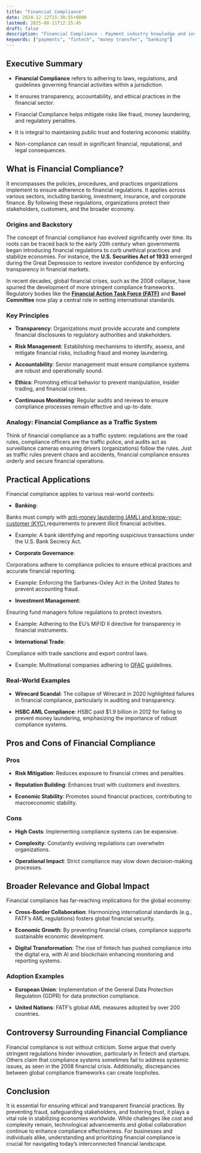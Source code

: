 ```yaml
---
title: "Financial Compliance"
date: 2024-12-12T15:30:55+0000
lastmod: 2025-08-11T12:15:45
draft: false
description: "Financial Compliance - Payment industry knowledge and insights"
keywords: ["payments", "fintech", "money transfer", "banking"]
---
```


## Executive Summary

- **Financial Compliance** refers to adhering to laws, regulations, and guidelines governing financial activities within a jurisdiction.

- It ensures transparency, accountability, and ethical practices in the financial sector.

- Financial Compliance helps mitigate risks like fraud, money laundering, and regulatory penalties.

- It is integral to maintaining public trust and fostering economic stability.

- Non-compliance can result in significant financial, reputational, and legal consequences.

## What is Financial Compliance?

It encompasses the policies, procedures, and practices organizations implement to ensure adherence to financial regulations. It applies across various sectors, including banking, investment, insurance, and corporate finance. By following these regulations, organizations protect their stakeholders, customers, and the broader economy.

### Origins and Backstory

The concept of financial compliance has evolved significantly over time. Its roots can be traced back to the early 20th century when governments began introducing financial regulations to curb unethical practices and stabilize economies. For instance, the **U.S. Securities Act of 1933** emerged during the Great Depression to restore investor confidence by enforcing transparency in financial markets.

In recent decades, global financial crises, such as the 2008 collapse, have spurred the development of more stringent compliance frameworks. Regulatory bodies like the **[Financial Action Task Force (FATF)](https://faisalkhanllc.xyz/resources/payments-wiki/f/fatf/)** and **Basel Committee** now play a central role in setting international standards.

### Key Principles 

- **Transparency**: Organizations must provide accurate and complete financial disclosures to regulatory authorities and stakeholders.

- **Risk Management**: Establishing mechanisms to identify, assess, and mitigate financial risks, including fraud and money laundering.

- **Accountability**: Senior management must ensure compliance systems are robust and operationally sound.

- **Ethics**: Promoting ethical behavior to prevent manipulation, insider trading, and financial crimes.

- **Continuous Monitoring**: Regular audits and reviews to ensure compliance processes remain effective and up-to-date.

### Analogy: Financial Compliance as a Traffic System

Think of financial compliance as a traffic system: regulations are the road rules, compliance officers are the traffic police, and audits act as surveillance cameras ensuring drivers (organizations) follow the rules. Just as traffic rules prevent chaos and accidents, financial compliance ensures orderly and secure financial operations.

## Practical Applications

Financial compliance applies to various real-world contexts:

- **Banking**:

Banks must comply with [anti-money laundering (AML) and know-your-customer (KYC) ](https://faisalkhanllc.xyz/resources/payments-wiki/k/know-your-customer-kyc-anti-money-laundering-aml/)requirements to prevent illicit financial activities.

- Example: A bank identifying and reporting suspicious transactions under the U.S. Bank Secrecy Act.

- **Corporate Governance**:

Corporations adhere to compliance policies to ensure ethical practices and accurate financial reporting.

- Example: Enforcing the Sarbanes-Oxley Act in the United States to prevent accounting fraud.

- **Investment Management**:

Ensuring fund managers follow regulations to protect investors.

- Example: Adhering to the EU’s MiFID II directive for transparency in financial instruments.

- **International Trade**:

Compliance with trade sanctions and export control laws.

- Example: Multinational companies adhering to [OFAC](https://faisalkhanllc.xyz/resources/payments-wiki/o/office-of-foreign-assets-control-ofac/) guidelines.

### Real-World Examples

- **Wirecard Scandal**: The collapse of Wirecard in 2020 highlighted failures in financial compliance, particularly in auditing and transparency.

- **HSBC AML Compliance**: HSBC paid $1.9 billion in 2012 for failing to prevent money laundering, emphasizing the importance of robust compliance systems.

## Pros and Cons of Financial Compliance

### Pros

- **Risk Mitigation**: Reduces exposure to financial crimes and penalties.

- **Reputation Building**: Enhances trust with customers and investors.

- **Economic Stability**: Promotes sound financial practices, contributing to macroeconomic stability.

### Cons

- **High Costs**: Implementing compliance systems can be expensive.

- **Complexity**: Constantly evolving regulations can overwhelm organizations.

- **Operational Impact**: Strict compliance may slow down decision-making processes.

## Broader Relevance and Global Impact

Financial compliance has far-reaching implications for the global economy:

- **Cross-Border Collaboration**: Harmonizing international standards (e.g., FATF’s AML regulations) fosters global financial security.

- **Economic Growth**: By preventing financial crises, compliance supports sustainable economic development.

- **Digital Transformation**: The rise of fintech has pushed compliance into the digital era, with AI and blockchain enhancing monitoring and reporting systems.

### Adoption Examples

- **European Union**: Implementation of the General Data Protection Regulation (GDPR) for data protection compliance.

- **United Nations**: FATF’s global AML measures adopted by over 200 countries.

## Controversy Surrounding Financial Compliance

Financial compliance is not without criticism. Some argue that overly stringent regulations hinder innovation, particularly in fintech and startups. Others claim that compliance systems sometimes fail to address systemic issues, as seen in the 2008 financial crisis. Additionally, discrepancies between global compliance frameworks can create loopholes.

## Conclusion

It is essential for ensuring ethical and transparent financial practices. By preventing fraud, safeguarding stakeholders, and fostering trust, it plays a vital role in stabilizing economies worldwide. While challenges like cost and complexity remain, technological advancements and global collaboration continue to enhance compliance effectiveness. For businesses and individuals alike, understanding and prioritizing financial compliance is crucial for navigating today’s interconnected financial landscape.